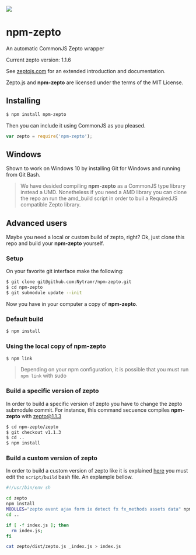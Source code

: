 [![](https://img.shields.io/gratipay/Martin%20Rubinsztein.svg)](https://gratipay.com/Martin%20Rubinsztein/)

npm-zepto
=========

An automatic CommonJS Zepto wrapper

Current zepto version: 1.1.6

See [zeptojs.com](http://zeptojs.com/) for an extended introduction and documentation.

Zepto.js and **npm-zepto** are licensed under the terms of the MIT License.

## Installing

```bash
$ npm install npm-zepto
```

Then you can include it using CommonJS as you pleased.

```javascript
var zepto = require('npm-zepto');
```

## Windows
Shown to work on Windows 10 by installing Git for Windows and running from Git Bash.

> We have desided compiling **npm-zepto** as a CommonJS type library instead a UMD.
> Nonetheless if you need a AMD library you can clone the repo an run the amd_build script in order to buil a RequiredJS compatible Zepto library.

## Advanced users

Maybe you need a local or custom build of zepto, right? Ok, just clone this repo and build your **npm-zepto** yourself.

### Setup

On your favorite git interface make the following:

```bash
$ git clone git@github.com:Nytramr/npm-zepto.git
$ cd npm-zepto
$ git submodule update --init
```

Now you have in your computer a copy of **npm-zepto**.

### Default build

```bash
$ npm install
```

### Using the local copy of npm-zepto

```bash
$ npm link
```
> Depending on your npm configuration, it is possible that you must run `npm link` with sudo

### Build a specific version of zepto

In order to build a specific version of zepto you have to change the zepto submodule commit. For instance, this command secuence compiles **npm-zepto** with zepto@1.1.3

```bash
$ cd npm-zepto/zepto
$ git checkout v1.1.3
$ cd ..
$ npm install
```

### Build a custom version of zepto

In order to build a custom version of zepto like it is explained [here](https://github.com/madrobby/zepto/tree/v1.1.3#building) you must edit the `script/build` bash file. An explample bellow.

```bash
#!/usr/bin/env sh

cd zepto
npm install
MODULES="zepto event ajax form ie detect fx fx_methods assets data" npm run-script dist
cd ..

if [ -f index.js ]; then
  rm index.js;
fi

cat zepto/dist/zepto.js _index.js > index.js
```


